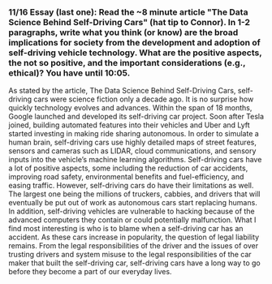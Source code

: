 ### 11/16 Essay (last one): Read the ~8 minute article "The Data Science Behind Self-Driving Cars" (hat tip to Connor). In 1-2 paragraphs, write what you think (or know) are the broad implications for society from the development and adoption of self-driving vehicle technology. What are the positive aspects, the not so positive, and the important considerations (e.g., ethical)? You have until 10:05.

As stated by the article, The Data Science Behind Self-Driving Cars, self-driving cars were science fiction only a decade ago. It is no surprise how quickly technology evolves and advances. Within the span of 18 months, Google launched and developed its self-driving car project. Soon after Tesla joined, building automated features into their vehicles and Uber and Lyft started investing in making ride sharing autonomous. In order to simulate a human brain, self-driving cars use highly detailed maps of street features, sensors and cameras such as LIDAR, cloud communications, and sensory inputs into the vehicle’s machine learning algorithms. Self-driving cars have a lot of positive aspects, some including the reduction of car accidents, improving road safety, environmental benefits and fuel-efficiency, and easing traffic. However, self-driving cars do have their limitations as well. The largest one being the millions of truckers, cabbies, and drivers that will eventually be put out of work as autonomous cars start replacing humans. In addition, self-driving vehicles are vulnerable to hacking because of the advanced computers they contain or could potentially malfunction. What I find most interesting is who is to blame when a self-driving car has an accident. As these cars increase in popularity, the question of legal liability remains. From the legal responsibilities of the driver and the issues of over trusting drivers and system misuse to the legal responsibilities of the car maker that built the self-driving car, self-driving cars have a long way to go before they become a part of our everyday lives. 
